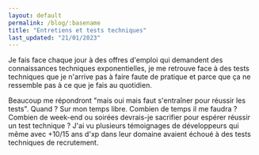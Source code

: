 ```yaml
---
layout: default
permalink: /blog/:basename
title: "Entretiens et tests techniques"
last_updated: "21/01/2023"
---
```



Je fais face chaque jour à des offres d'emploi qui demandent des connaissances techniques exponentielles, je me retrouve face à des tests techniques que je n'arrive pas à faire faute de pratique et parce que ça ne ressemble pas à ce que je fais au quotidien.

Beaucoup me répondront "mais oui mais faut s'entraîner pour réussir les tests". Quand ? Sur mon temps libre. Combien de temps il me faudra ? Combien de week-end ou soirées devrais-je sacrifier pour espérer réussir un test technique ? J'ai vu plusieurs témoignages de développeurs qui même avec +10/15 ans d'xp dans leur domaine avaient échoué à des tests techniques de recrutement.
